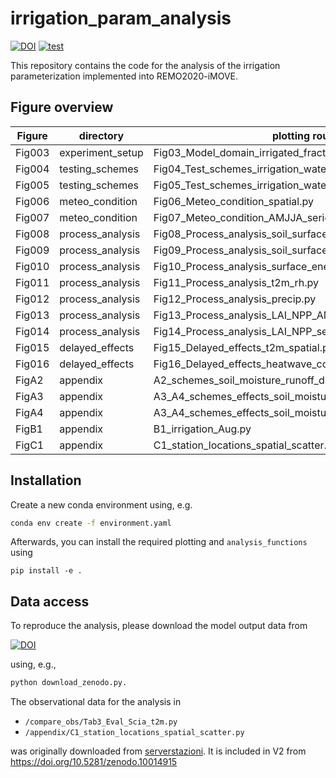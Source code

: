 # irrigation_param_analysis

[![DOI](https://zenodo.org/badge/DOI/10.5281/zenodo.7889385.svg)](https://doi.org/10.5281/zenodo.7889385)
[![test](https://github.com/christinaasmus/irrigation_param_analysis/actions/workflows/test.yaml/badge.svg)](https://github.com/christinaasmus/irrigation_param_analysis/actions/workflows/test.yaml)

This repository contains the code for the analysis of the irrigation parameterization implemented into REMO2020-iMOVE.

## Figure overview
Figure |  directory | plotting routine
--- | --- | --- |
Fig003 | experiment_setup | Fig03_Model_domain_irrigated_fraction_spatial.py
Fig004 | testing_schemes | Fig04_Test_schemes_irrigation_water_hourly_development.py
Fig005 | testing_schemes | Fig05_Test_schemes_irrigation_water_spatial.py
Fig006 | meteo_condition | Fig06_Meteo_condition_spatial.py
Fig007 | meteo_condition | Fig07_Meteo_condition_AMJJA_series.py
Fig008 | process_analysis | Fig08_Process_analysis_soil_surface_vars.py
Fig009 | process_analysis | Fig09_Process_analysis_soil_surface_fluxes_spatial.py
Fig010 | process_analysis | Fig10_Process_analysis_surface_energy_budget_diurnal_series.py
Fig011 | process_analysis | Fig11_Process_analysis_t2m_rh.py
Fig012 | process_analysis | Fig12_Process_analysis_precip.py
Fig013 | process_analysis | Fig13_Process_analysis_LAI_NPP_AMJ_spatial.py
Fig014 | process_analysis | Fig14_Process_analysis_LAI_NPP_series.py
Fig015 | delayed_effects | Fig15_Delayed_effects_t2m_spatial.py
Fig016 | delayed_effects | Fig16_Delayed_effects_heatwave_combined_series.py
FigA2 | appendix | A2_schemes_soil_moisture_runoff_drainage_series.py
FigA3 | appendix | A3_A4_schemes_effects_soil_moisture_surface_temp.py
FigA4 | appendix | A3_A4_schemes_effects_soil_moisture_surface_temp.py
FigB1 | appendix | B1_irrigation_Aug.py
FigC1 | appendix | C1_station_locations_spatial_scatter.py

## Installation

Create a new conda environment using, e.g.

```bash
conda env create -f environment.yaml
```

Afterwards, you can install the required plotting and `analysis_functions` using
```
pip install -e .
```

## Data access

To reproduce the analysis, please download the model output data from

[![DOI](https://zenodo.org/badge/DOI/10.5281/zenodo.10014915.svg)](https://doi.org/10.5281/zenodo.10014915)


using, e.g.,

```bash
python download_zenodo.py.
```

The observational data for the analysis in

* `/compare_obs/Tab3_Eval_Scia_t2m.py`
* `/appendix/C1_station_locations_spatial_scatter.py`

was originally downloaded from [serverstazioni](http://193.206.192.214/serverstazioni/stazioni400.php).
It is included in V2 from https://doi.org/10.5281/zenodo.10014915
